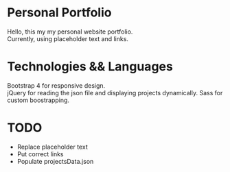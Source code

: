 # Personal Portfolio

Hello, this my my personal website portfolio.  
Currently, using placeholder text and links.  

# Technologies && Languages
Bootstrap 4 for responsive design.  
jQuery for reading the json file and displaying projects dynamically.
Sass for custom boostrapping.

# TODO
* Replace placeholder text
* Put correct links
* Populate projectsData.json

